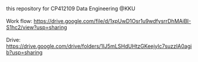 this repository for CP412109 Data Engineering @KKU
<br><br>
Work flow: https://drive.google.com/file/d/1xpUwD1Osr1u9wdfysrrDhMAiBI-S1hc2/view?usp=sharing
<br><br>
Drive: https://drive.google.com/drive/folders/1IJ5mLSHdUHtzGKeejyIc7suzzIA0agib?usp=sharing